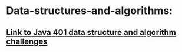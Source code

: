 # Data-structures-and-algorithms:

## [Link to Java 401 data structure and algorithm challenges](https://github.com/sadhikari07/data-structures-and-algorithms/blob/master/java401_code_challenges/Readme.md)
